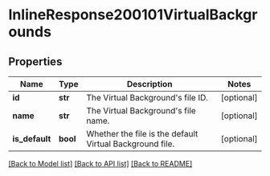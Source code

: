 # InlineResponse200101VirtualBackgrounds

## Properties
Name | Type | Description | Notes
------------ | ------------- | ------------- | -------------
**id** | **str** | The Virtual Background&#x27;s file ID. | [optional] 
**name** | **str** | The Virtual Background&#x27;s file name. | [optional] 
**is_default** | **bool** | Whether the file is the default Virtual Background file. | [optional] 

[[Back to Model list]](../README.md#documentation-for-models) [[Back to API list]](../README.md#documentation-for-api-endpoints) [[Back to README]](../README.md)

